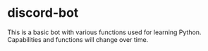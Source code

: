 # discord-bot

This is a basic bot with various functions used for learning Python. Capabilities and functions will change over time.